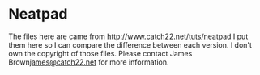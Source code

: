 Neatpad
=======

The files here are came from http://www.catch22.net/tuts/neatpad
I put them here so I can compare the difference between each version.
I don't own the copyright of those files.
Please contact James Brown<james@catch22.net> for more information.